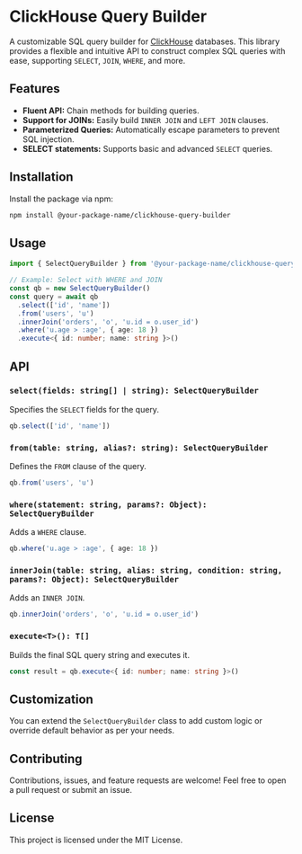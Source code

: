 # ClickHouse Query Builder

A customizable SQL query builder for [ClickHouse](https://clickhouse.com/) databases. This library provides a flexible and intuitive API to construct complex SQL queries with ease, supporting `SELECT`, `JOIN`, `WHERE`, and more.

## Features

- **Fluent API:** Chain methods for building queries.
- **Support for JOINs:** Easily build `INNER JOIN` and `LEFT JOIN` clauses.
- **Parameterized Queries:** Automatically escape parameters to prevent SQL injection.
- **SELECT statements:** Supports basic and advanced `SELECT` queries.

## Installation

Install the package via npm:

```bash
npm install @your-package-name/clickhouse-query-builder
```

## Usage

```typescript
import { SelectQueryBuilder } from '@your-package-name/clickhouse-query-builder'

// Example: Select with WHERE and JOIN
const qb = new SelectQueryBuilder()
const query = await qb
  .select(['id', 'name'])
  .from('users', 'u')
  .innerJoin('orders', 'o', 'u.id = o.user_id')
  .where('u.age > :age', { age: 18 })
  .execute<{ id: number; name: string }>()
```

## API

### `select(fields: string[] | string): SelectQueryBuilder`

Specifies the `SELECT` fields for the query.

```typescript
qb.select(['id', 'name'])
```

### `from(table: string, alias?: string): SelectQueryBuilder`

Defines the `FROM` clause of the query.

```typescript
qb.from('users', 'u')
```

### `where(statement: string, params?: Object): SelectQueryBuilder`

Adds a `WHERE` clause.

```typescript
qb.where('u.age > :age', { age: 18 })
```

### `innerJoin(table: string, alias: string, condition: string, params?: Object): SelectQueryBuilder`

Adds an `INNER JOIN`.

```typescript
qb.innerJoin('orders', 'o', 'u.id = o.user_id')
```

### `execute<T>(): T[]`

Builds the final SQL query string and executes it.

```typescript
const result = qb.execute<{ id: number; name: string }>()
```

## Customization

You can extend the `SelectQueryBuilder` class to add custom logic or override default behavior as per your needs.

## Contributing

Contributions, issues, and feature requests are welcome! Feel free to open a pull request or submit an issue.

## License

This project is licensed under the MIT License.
